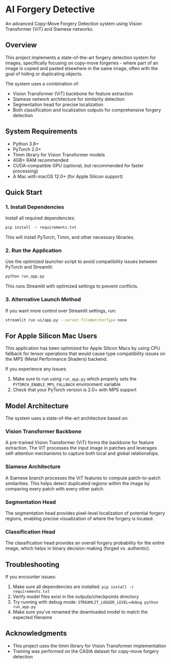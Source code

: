 # AI Forgery Detective

An advanced Copy-Move Forgery Detection system using Vision Transformer (ViT) and Siamese networks.

## Overview

This project implements a state-of-the-art forgery detection system for images, specifically focusing on copy-move forgeries - where part of an image is copied and pasted elsewhere in the same image, often with the goal of hiding or duplicating objects.

The system uses a combination of:
- Vision Transformer (ViT) backbone for feature extraction
- Siamese network architecture for similarity detection
- Segmentation head for precise localization
- Both classification and localization outputs for comprehensive forgery detection

## System Requirements

- Python 3.8+ 
- PyTorch 2.0+
- Timm library for Vision Transformer models
- 4GB+ RAM recommended
- CUDA-compatible GPU (optional, but recommended for faster processing)
- A Mac with macOS 12.0+ (for Apple Silicon support)

## Quick Start

### 1. Install Dependencies

Install all required dependencies:

```bash
pip install -r requirements.txt
```

This will install PyTorch, Timm, and other necessary libraries.

### 2. Run the Application

Use the optimized launcher script to avoid compatibility issues between PyTorch and Streamlit:

```bash
python run_app.py
```

This runs Streamlit with optimized settings to prevent conflicts.

### 3. Alternative Launch Method

If you want more control over Streamlit settings, run:

```bash
streamlit run ui/app.py --server.fileWatcherType none
```

## For Apple Silicon Mac Users

This application has been optimized for Apple Silicon Macs by using CPU fallback for tensor operations that would cause type compatibility issues on the MPS (Metal Performance Shaders) backend.

If you experience any issues:
1. Make sure to run using `run_app.py` which properly sets the `PYTORCH_ENABLE_MPS_FALLBACK` environment variable
2. Check that your PyTorch version is 2.0+ with MPS support

## Model Architecture

The system uses a state-of-the-art architecture based on:

### Vision Transformer Backbone

A pre-trained Vision Transformer (ViT) forms the backbone for feature extraction. The ViT processes the input image in patches and leverages self-attention mechanisms to capture both local and global relationships.

### Siamese Architecture

A Siamese branch processes the ViT features to compute patch-to-patch similarities. This helps detect duplicated regions within the image by comparing every patch with every other patch.

### Segmentation Head

The segmentation head provides pixel-level localization of potential forgery regions, enabling precise visualization of where the forgery is located.

### Classification Head

The classification head provides an overall forgery probability for the entire image, which helps in binary decision-making (forged vs. authentic).

## Troubleshooting

If you encounter issues:

1. Make sure all dependencies are installed: `pip install -r requirements.txt`
2. Verify model files exist in the outputs/checkpoints directory 
3. Try running with debug mode: `STREAMLIT_LOGGER_LEVEL=debug python run_app.py`
4. Make sure you've renamed the downloaded model to match the expected filename

## Acknowledgments

- This project uses the timm library for Vision Transformer implementation
- Training was performed on the CASIA dataset for copy-move forgery detection
   